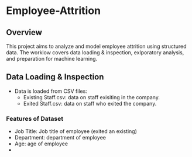 # Employee-Attrition

## Overview
This project aims to analyze and model employee attrition using structured data. The worklow covers data loading & inspection, exlporatory analysis, and preparation for machine learning.  

## Data Loading & Inspection  
- Data is loaded from CSV files:  
    - Existing Staff.csv: data on staff exisiting in the company.  
    - Exited Staff.csv: data on staff who exited the company.

### Features of Dataset
- Job Title: Job title of employee (exited an existing)  
- Department: department of employee  
- Age: age of employee
- 
